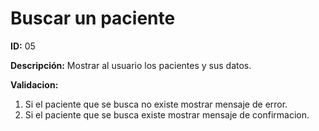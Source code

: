 # Buscar un paciente

**ID:** 05

**Descripción:** Mostrar al usuario los pacientes y sus datos.

**Validacion:** 

1. Si el paciente que se busca no existe mostrar mensaje de error.
2. Si el paciente que se busca existe mostrar mensaje de confirmacion.
